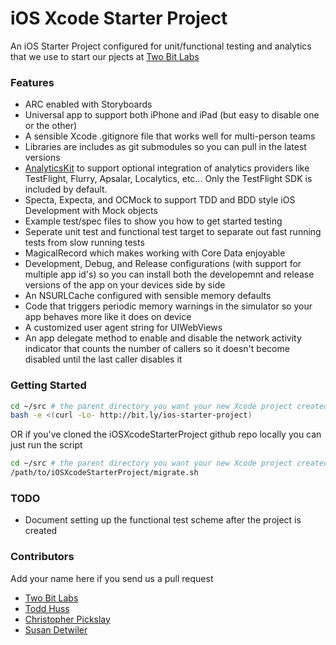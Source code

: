 # iOS Xcode Starter Project

An iOS Starter Project configured for unit/functional testing and analytics that we use to start our pjects at  [Two Bit Labs](http://twobitlabs.com)

### Features

* ARC enabled with Storyboards 
* Universal app to support both iPhone and iPad (but easy to disable
  one or the other)
* A sensible Xcode .gitignore file that works well for multi-person teams
* Libraries are includes as git submodules so you can pull in the latest versions
* [AnalyticsKit](https://github.com/twobitlabs/AnalyticsKit) to support optional integration of analytics providers like TestFlight, Flurry, Apsalar, Localytics, etc... Only the TestFlight SDK is included by default.
* Specta, Expecta, and OCMock to support TDD and BDD style iOS Development with Mock objects
* Example test/spec files to show you how to get started testing
* Seperate unit test and functional test target to separate out fast running tests from slow running tests
* MagicalRecord which makes working with Core Data enjoyable
* Development, Debug, and Release configurations (with support for multiple app id's) so you can install both the developemnt and release versions of the app on your devices side by side
* An NSURLCache configured with sensible memory defaults
* Code that triggers periodic memory warnings in the simulator so your app behaves more like it does on device
* A customized user agent string for UIWebViews
* An app delegate method to enable and disable the network activity indicator that counts the number of callers so it doesn't become disabled until the last caller disables it

### Getting Started

```bash
cd ~/src # the parent directory you want your new Xcode project created in
bash -e <(curl -Lo- http://bit.ly/ios-starter-project)
```

OR if you've cloned the iOSXcodeStarterProject github repo locally you can just run the script

```bash
cd ~/src # the parent directory you want your new Xcode project created in
/path/to/iOSXcodeStarterProject/migrate.sh
```


### TODO

* Document setting up the functional test scheme after the project is created

### Contributors

Add your name here if you send us a pull request

* [Two Bit Labs](http://twobitlabs.com)
* [Todd Huss](http://twobitlabs.com)
* [Christopher Pickslay](http://twobitlabs.com)
* [Susan Detwiler](http://twobitlabs.com)

